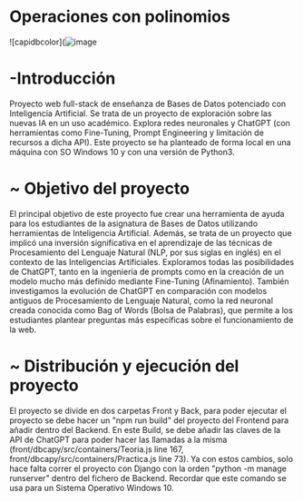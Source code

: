 # Operaciones con polinomios

 ![capidbcolor](![image](https://github.com/rmelgo/Operaciones-con-polinomios/issues/1#issue-1912368412)

# -Introducción

Proyecto web full-stack de enseñanza de Bases de Datos potenciado con Inteligencia Artificial. Se trata de un proyecto de exploración sobre las nuevas IA en un uso académico. Explora redes neuronales y ChatGPT (con herramientas como Fine-Tuning, Prompt Engineering y limitación de recursos a dicha API). Este proyecto se ha planteado de forma local en una máquina con SO Windows 10 y con una versión de Python3.

# ~ Objetivo del proyecto

El principal objetivo de este proyecto fue crear una herramienta de ayuda para los estudiantes de la asignatura de Bases de Datos utilizando herramientas de Inteligencia Artificial. Además, se trata de un proyecto que implicó una inversión significativa en el aprendizaje de las técnicas de Procesamiento del Lenguaje Natural (NLP, por sus siglas en inglés) en el contexto de las Inteligencias Artificiales. Exploramos todas las posibilidades de ChatGPT, tanto en la ingeniería de prompts como en la creación de un modelo mucho más definido mediante Fine-Tuning (Afinamiento). También investigamos la evolución de ChatGPT en comparación con modelos antiguos de Procesamiento de Lenguaje Natural, como la red neuronal creada conocida como Bag of Words (Bolsa de Palabras), que permite a los estudiantes plantear preguntas más específicas sobre el funcionamiento de la web.

# ~ Distribución y ejecución del proyecto

El proyecto se divide en dos carpetas Front y Back, para poder ejecutar el proyecto se debe hacer un "npm run build" del proyecto del Frontend para añadir dentro del Backend. En este Build, se debe añadir las claves de la API de ChatGPT para poder hacer las llamadas a la misma (front/dbcapy/src/containers/Teoria.js line 167, front/dbcapy/src/containers/Practica.js line 73). 
Ya con estos cambios, solo hace falta correr el proyecto con Django con la orden "python -m manage runserver" dentro del fichero de Backend. Recordar que este comando se usa para un Sistema Operativo Windows 10. 
